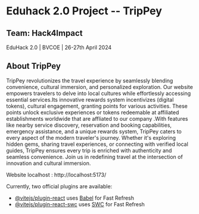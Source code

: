 # Eduhack 2.0 Project -- TripPey 
## Team: Hack4Impact
EduHack 2.0 | BVCOE | 26-27th April 2024

## About TripPey 
TripPey revolutionizes the travel experience by seamlessly blending convenience, cultural immersion, and personalized exploration. Our website empowers travelers to delve into local cultures while effortlessly accessing essential services.Its innovative rewards system incentivizes (digital tokens), cultural engagement, granting points for various activities. These points unlock exclusive experiences or tokens redeemable at affiliated establishments worldwide that are affliated to our company .With features like nearby service discovery, reservation and booking capabilities, emergency assistance, and a unique rewards system, TripPey caters to every aspect of the modern traveler's journey. Whether it's exploring hidden gems, sharing travel experiences, or connecting with verified local guides, TripPey ensures every trip is enriched with authenticity and seamless
convenience. Join us in redefining travel at the intersection of innovation and cultural immersion.


Website localhost : http://localhost:5173/

Currently, two official plugins are available:

- [@vitejs/plugin-react](https://github.com/vitejs/vite-plugin-react/blob/main/packages/plugin-react/README.md) uses [Babel](https://babeljs.io/) for Fast Refresh
- [@vitejs/plugin-react-swc](https://github.com/vitejs/vite-plugin-react-swc) uses [SWC](https://swc.rs/) for Fast Refresh
